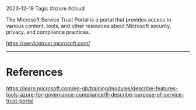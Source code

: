2023-12-19
Tags: #azure #cloud

The Microsoft Service Trust Portal is a portal that provides access to various content, tools, and other resources about Microsoft security, privacy, and compliance practices.

https://servicetrust.microsoft.com/

---
# References

https://learn.microsoft.com/en-gb/training/modules/describe-features-tools-azure-for-governance-compliance/6-describe-purpose-of-service-trust-portal